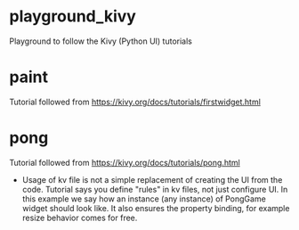 # playground_kivy
Playground to follow the Kivy (Python UI) tutorials


# paint
Tutorial followed from https://kivy.org/docs/tutorials/firstwidget.html

# pong
Tutorial followed from https://kivy.org/docs/tutorials/pong.html

* Usage of kv file is not a simple replacement of creating the UI from the code. Tutorial says you define "rules" in kv files, not just configure UI. In this example we say how an instance (any instance) of PongGame widget should look like. It also ensures the property binding, for example resize behavior comes for free.